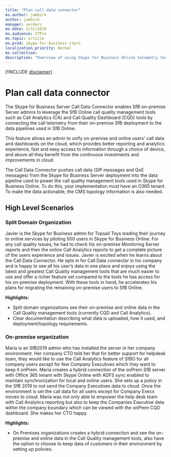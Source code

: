 ```yaml
---
title: "Plan call data connector"
ms.author: jambirk
author: jambirk
manager: serdars
ms.date: 1/31/2018
ms.audience: ITPro
ms.topic: article
ms.prod: skype-for-business-itpro
localization_priority: Normal
ms.collection: 
description: "Overview of using Skype for Business Online telemetry tools to monitor an on-premises implementation in a hybrid scenario."
---
```

<!-- PM William Looney  -->

[!INCLUDE [disclaimer](../disclaimer.md)]
# Plan call data connector

The Skype for Business Server Call Data Connector enables SfB on-premise Server admins to leverage the SfB Online call quality management tools such as Call Analytics (CA) and Call Quality Dashboard (CQD) tools by connecting the call telemetry from their on-premise SfB deployment to the data pipelines used in SfB Online.

This feature allows an admin to unify on-premise and online users' call data and dashboards on the cloud, which provides better reporting and analytics experience, fast and easy access to information through a choice of device, and above all they benefit from the continuous investments and improvements in cloud. 

The Call Data Connector pushes call data (SIP messages and QoE messages) from the Skype for Business Server deployment into the data pipeline used to power the call quality management tools used in Skype for Business Online. To do this, your implementation must have an O365 tenant. To make the data actionable, the CMS topology information is also needed. 

## High Level Scenarios

###	Split Domain Organization 

Javier is the Skype for Business admin for Topsail Toys leading their journey to online services by piloting 500 users in Skype for Business Online. For any call quality issues, he had to check his on-premise Monitoring Server reports and then the online Call Analytics reports to get a complete picture of the users experience and issues. Javier is excited when he learns about the Call Data Connector. He opts in for Call Data connector in his company and is happy to see all his user’s data in one place and enjoys using the latest and greatest Call Quality management tools that are much easier to use and offer a richer feature set compared to the tools he has access for his on-premise deployment. With these tools in hand, he accelerates his plans for migrating the remaining on-premise users to SfB Online.

**Highlights:**
*	Split domain organizations see their on-premise and online data in the Call Quality management tools (currently CQD and Call Analytics).
*	Clear documentation describing what data is uploaded, how it used, and deployment/topology requirements.

###	On-premise organization
Maria is an SfB2019 admin who has installed the server in her company environment. Her company CTO told her that for better support for helpdesk team, they would like to use the Call Analytics feature of SfBO for all company users except for few Company Executives which they want to keep it onPrem. Maria creates a hybrid connection of the onPrem SfB server with Office 365 tenant with Skype Online with ADFS sync enabled to maintain synchronization for local and online users. She sets up a policy in the SfB 2019 to not send the Company Executives data to cloud. Once the environment is set the call data for all users except for Company Execs moves to cloud. Maria was not only able to empower the help desk team with Call Analytics reporting but also to keep the Companies Executive data within the company boundary which can be viewed with the onPrem CQD dashboard. She makes her CTO happy.

**Highlights:**
*	On Premises organizations creates a hybrid connection and see the on-premise and online data in the Call Quality management tools, also have the option to choose to keep data of customers in their environment by setting up policies.






